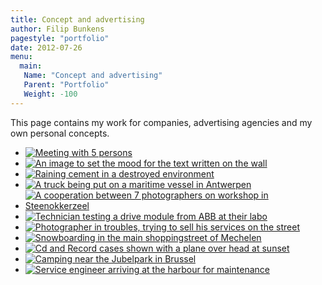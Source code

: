 ```yaml
---
title: Concept and advertising
author: Filip Bunkens
pagestyle: "portfolio"
date: 2012-07-26
menu:
  main:
   Name: "Concept and advertising"
   Parent: "Portfolio"
   Weight: -100
---
```

This page contains my work for companies, advertising agencies and my own personal concepts.

* [![Meeting with 5 persons][1]][1]
* [![An image to set the mood for the text written on the wall][2]][2]
* [![Raining cement in a destroyed environment][3]][3]
* [![A truck being put on a maritime vessel in Antwerpen][4]][4]
* [![A cooperation between 7 photographers on workshop in Steenokkerzeel][5]][5]
* [![Technician testing a drive module from ABB at their labo][6]][6]
* [![Photographer in troubles, trying to sell his services on the street][7]][7]
* [![Snowboarding in the main shoppingstreet of Mechelen][8]][8]
* [![Cd and Record cases shown with a plane over head at sunset][9]][9]
* [![Camping near the Jubelpark in Brussel][10]][10]
* [![Service engineer arriving at the harbour for maintenance][11]][11]



[1]: /images/portfolio/advertising/20120809_abb_rotterdam-2840.jpg
[2]: /images/portfolio/advertising/20090419_belliard_ostend-2060.jpg
[3]: /images/portfolio/advertising/20100706_Salon8-Concrete_Shoot-1308-Edit-2.jpg
[4]: /images/portfolio/advertising/20120419_breadbox_falcon-4881.jpg
[5]: /images/portfolio/advertising/20100905_drew_garnder_team_z-2.jpg
[6]: /images/portfolio/advertising/20120809_abb_etten-leur-2653.jpg
[7]: /images/portfolio/advertising/20100910_salon8_the_gutter-8919.jpg
[8]: /images/portfolio/advertising/20091217_pacific_board_shop-14.jpg
[9]: /images/portfolio/advertising/20090921_ivarillo_plane-8983.jpg
[10]: /images/portfolio/advertising/20110410_camping_16-3860.jpg
[11]: /images/portfolio/advertising/20120810_abb_rotterdam_euromax-2980.jpg


